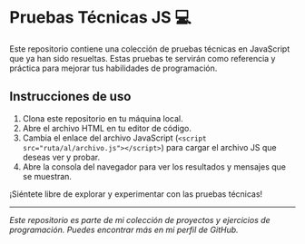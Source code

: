 # Pruebas Técnicas JS 💻

Este repositorio contiene una colección de pruebas técnicas en JavaScript que ya han sido resueltas. Estas pruebas te servirán como referencia y práctica para mejorar tus habilidades de programación.

## Instrucciones de uso

1. Clona este repositorio en tu máquina local.
2. Abre el archivo HTML en tu editor de código.
3. Cambia el enlace del archivo JavaScript (`<script src="ruta/al/archivo.js"></script>`) para cargar el archivo JS que deseas ver y probar.
4. Abre la consola del navegador para ver los resultados y mensajes que se muestran.

¡Siéntete libre de explorar y experimentar con las pruebas técnicas!

---

_Este repositorio es parte de mi colección de proyectos y ejercicios de programación. Puedes encontrar más en mi perfil de GitHub._

